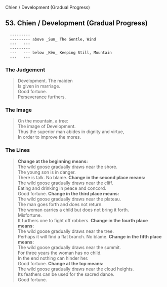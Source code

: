 Chien / Development (Gradual Progress)
## 53. Chien / Development (Gradual Progress)
      ---------
      --------- above _Sun_ The Gentle, Wind  
      ---   ---
      ---------
      ---   --- below _Kên_ Keeping Still, Mountain  
      ---   ---
### The Judgement
> Development. The maiden  
 Is given in marriage.  
 Good fortune.  
 Perseverance furthers.
### The Image
> On the mountain, a tree:  
 The image of Development.  
 Thus the superior man abides in dignity and virtue,  
 In order to improve the mores.
### The Lines

 > **Change at the beginning means:**  
 The wild goose gradually draws near the shore.  
 The young son is in danger.  
 There is talk. No blame.
 > **Change in the second place means:**  
 The wild goose gradually draws near the cliff.  
 Eating and drinking in peace and concord.  
 Good fortune.
 > **Change in the third place means:**  
 The wild goose gradually draws near the plateau.  
 The man goes forth and does not return.  
 The woman carries a child but does not bring it forth.  
 Misfortune.  
 It furthers one to fight off robbers.
 > **Change in the fourth place means:**  
 The wild goose gradually draws near the tree.  
 Perhaps it will find a flat branch. No blame.
 > **Change in the fifth place means:**  
 The wild goose gradually draws near the summit.  
 For three years the woman has no child.  
 In the end nothing can hinder her.  
 Good fortune.
 > **Change at the top means:**  
 The wild goose gradually draws near the cloud heights.  
 Its feathers can be used for the sacred dance.  
 Good fortune.



